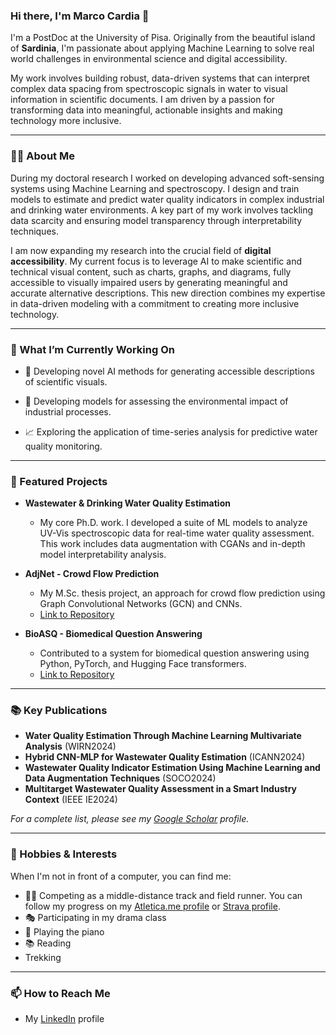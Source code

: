 ### Hi there, I'm Marco Cardia 👋

I'm a PostDoc at the University of Pisa. Originally from the beautiful island of **Sardinia**, I'm passionate about applying Machine Learning to solve real world challenges in environmental science and digital accessibility.

My work involves building robust, data-driven systems that can interpret complex data spacing from spectroscopic signals in water to visual information in scientific documents. I am driven by a passion for transforming data into meaningful, actionable insights and making technology more inclusive.


---

### 👨‍💻 About Me

During my doctoral research I worked on developing advanced soft-sensing systems using Machine Learning and spectroscopy. I design and train models to estimate and predict water quality indicators in complex industrial and drinking water environments.
A key part of my work involves tackling data scarcity and ensuring model transparency through interpretability techniques.

I am now expanding my research into the crucial field of **digital accessibility**. My current focus is to leverage AI to make scientific and technical visual content, such as charts, graphs, and diagrams, fully accessible to visually impaired users by generating meaningful and accurate alternative descriptions. This new direction combines my expertise in data-driven modeling with a commitment to creating more inclusive technology.

---

### 🔭 What I’m Currently Working On

*   🧠 Developing novel AI methods for generating accessible descriptions of scientific visuals.

*   🔬 Developing models for assessing the environmental impact of industrial processes.

*   📈 Exploring the application of time-series analysis for predictive water quality monitoring.

---

### 🚀 Featured Projects

*   **Wastewater & Drinking Water Quality Estimation**
    *   My core Ph.D. work. I developed a suite of ML models to analyze UV-Vis spectroscopic data for real-time water quality assessment. This work includes data augmentation with CGANs and in-depth model interpretability analysis.

*   **AdjNet - Crowd Flow Prediction**
    *   My M.Sc. thesis project, an approach for crowd flow prediction using Graph Convolutional Networks (GCN) and CNNs.
    *   [Link to Repository](https://github.com/jonpappalord/crowd_flow_prediction)

*   **BioASQ - Biomedical Question Answering**
    *   Contributed to a system for biomedical question answering using Python, PyTorch, and Hugging Face transformers.
    *   [Link to Repository](https://github.com/fsabiu/BioASQ2020)

---

### 📚 Key Publications

*   **Water Quality Estimation Through Machine Learning Multivariate Analysis** (WIRN2024)
*   **Hybrid CNN-MLP for Wastewater Quality Estimation** (ICANN2024)
*   **Wastewater Quality Indicator Estimation Using Machine Learning and Data Augmentation Techniques** (SOCO2024)
*   **Multitarget Wastewater Quality Assessment in a Smart Industry Context** (IEEE IE2024)

*For a complete list, please see my [Google Scholar](https://scholar.google.com/citations?user=qo3FShYAAAAJ&hl=it) profile.*

---

### 🏃 Hobbies & Interests

When I'm not in front of a computer, you can find me:
*   🏃‍♂️ Competing as a middle-distance track and field runner. You can follow my progress on my [Atletica.me profile](https://atletica.me/atleta/Marco-Cardia/56164) or [Strava profile](https://www.strava.com/athletes/46778301).
*   🎭 Participating in my drama class
*   🎹 Playing the piano
*   📚 Reading
*   Trekking

---

### 📫 How to Reach Me
*    My [LinkedIn](https://www.linkedin.com/in/marco-cardia/) profile